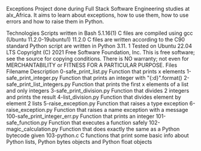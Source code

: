 Exceptions
Project done during Full Stack Software Engineering studies at alx_Africa. It aims to learn about exceptions, how to use them, how to use errors and how to raise them in Python.

Technologies
Scripts written in Bash 5.1.16(1)
C files are compiled using gcc (Ubuntu 11.2.0-19ubuntu1) 11.2.0
C files are written according to the C90 standard
Python script are written in Python 3.11. 1
Tested on Ubuntu 22.04 LTS
Copyright (C) 2021 Free Software Foundation, Inc. This is free software; see the source for copying conditions. There is NO warranty; not even for MERCHANTABILITY or FITNESS FOR A PARTICULAR PURPOSE.
Files
Filename	Description
0-safe_print_list.py	Function that prints x elements
1-safe_print_integer.py	Function that prints an integer with "{:d}".format()
2-safe_print_list_integers.py	Function that prints the first x elements of a list and only integers
3-safe_print_division.py	Function that divides 2 integers and prints the result
4-list_division.py	Function that divides element by element 2 lists
5-raise_exception.py	Function that raises a type exception
6-raise_exception.py	Function that raises a name exception with a message
100-safe_print_integer_err.py	Function that prints an integer
101-safe_function.py	Function that executes a function safely
102-magic_calculation.py	Function that does exactly the same as a Python bytecode given
103-python.c	C functions that print some basic info about Python lists, Python bytes objects and Python float objects
